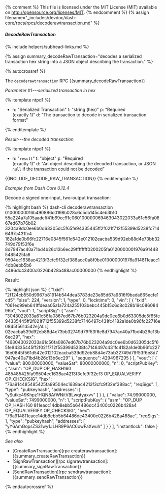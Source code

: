 {% comment %}
This file is licensed under the MIT License (MIT) available on
http://opensource.org/licenses/MIT.
{% endcomment %}
{% assign filename="_includes/devdoc/dash-core/rpcs/rpcs/decoderawtransaction.md" %}

##### DecodeRawTransaction
{% include helpers/subhead-links.md %}

{% assign summary_decodeRawTransaction="decodes a serialized transaction hex string into a JSON object describing the transaction." %}

{% autocrossref %}

The `decoderawtransaction` RPC {{summary_decodeRawTransaction}}

*Parameter #1---serialized transaction in hex*

{% itemplate ntpd1 %}
- n: "Serialized Transaction"
  t: "string (hex)"
  p: "Required<br>(exactly 1)"
  d: "The transaction to decode in serialized transaction format"

{% enditemplate %}

*Result---the decoded transaction*

{% itemplate ntpd1 %}
- n: "`result`"
  t: "object"
  p: "Required<br>(exactly 1)"
  d: "An object describing the decoded transaction, or JSON `null` if the transaction could not be decoded"

{{INCLUDE_DECODE_RAW_TRANSACTION}}
{% enditemplate %}

*Example from Dash Core 0.12.4*

Decode a signed one-input, two-output transaction:

{% highlight bash %}
dash-cli decoderawtransaction 01000000016b490886c0198b028c6c5cb145c4eb3b10\
55a224a7a105aadeff41b69ec91e060100000069463043022033a61c56fa0867ed67b76b02\
3204a9dc0ee6b0d63305dc5f65fe94335445ff2f021f712f55399d5238fc7146497c431fc4\
182a1de0b96fc22716e0845f561d542e012102eacba539d92eb88d4e73bb32749d79f53f6e\
8d7947ac40a71bd4b26c13b6ec29ffffffff0200205fa0120000001976a914485485425fa9\
9504ec1638ac4213f3cfc9f32ef388acc0a8f9be010000001976a914811eacc14db8ebb5b6\
4486dc43400c0226b428a488ac00000000
{% endhighlight %}

Result:

{% highlight json %}
{
  "txid": "2f124cb550d9967b81914b544dea3783de23e85d67a9816f9bada665ecfe1cd5",
  "size": 224,
  "version": 1,
  "type": 0,
  "locktime": 0,
  "vin": [
    {
      "txid": "061ec99eb641ffdeaa05a1a724a255103bebc445b15c6c8c028b19c08608496b",
      "vout": 1,
      "scriptSig": {
        "asm": "3043022033a61c56fa0867ed67b76b023204a9dc0ee6b0d63305dc5f65fe94335445ff2f021f712f55399d5238fc7146497c431fc4182a1de0b96fc22716e0845f561d542e[ALL] 02eacba539d92eb88d4e73bb32749d79f53f6e8d7947ac40a71bd4b26c13b6ec29",
        "hex": "463043022033a61c56fa0867ed67b76b023204a9dc0ee6b0d63305dc5f65fe94335445ff2f021f712f55399d5238fc7146497c431fc4182a1de0b96fc22716e0845f561d542e012102eacba539d92eb88d4e73bb32749d79f53f6e8d7947ac40a71bd4b26c13b6ec29"
      },
      "sequence": 4294967295
    }
  ],
  "vout": [
    {
      "value": 800.00000000,
      "valueSat": 80000000000,
      "n": 0,
      "scriptPubKey": {
        "asm": "OP_DUP OP_HASH160 485485425fa99504ec1638ac4213f3cfc9f32ef3 OP_EQUALVERIFY OP_CHECKSIG",
        "hex": "76a914485485425fa99504ec1638ac4213f3cfc9f32ef388ac",
        "reqSigs": 1,
        "type": "pubkeyhash",
        "addresses": [
          "ySutkc49Khpz1HQN8AfWNitVBLwqtyaxvv"
        ]
      }
    },
    {
      "value": 74.99000000,
      "valueSat": 7499000000,
      "n": 1,
      "scriptPubKey": {
        "asm": "OP_DUP OP_HASH160 811eacc14db8ebb5b64486dc43400c0226b428a4 OP_EQUALVERIFY OP_CHECKSIG",
        "hex": "76a914811eacc14db8ebb5b64486dc43400c0226b428a488ac",
        "reqSigs": 1,
        "type": "pubkeyhash",
        "addresses": [
          "yY6AmGopsZS31wy1JLHR9P6AC6owFaXwuh"
        ]
      }
    }
  ],
  "instantlock": false
}
{% endhighlight %}

*See also*

* [CreateRawTransaction][rpc createrawtransaction]: {{summary_createRawTransaction}}
* [SignRawTransaction][rpc signrawtransaction]: {{summary_signRawTransaction}}
* [SendRawTransaction][rpc sendrawtransaction]: {{summary_sendRawTransaction}}

{% endautocrossref %}
